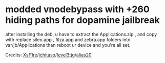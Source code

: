 modded vnodebypass with +260 hiding paths for dopamine jailbreak
=====================

after installing the deb, u have to extract the Applications.zip , and copy with replace sileo.app , filza.app and zebra.app folders into var/jb/Applications than reboot ur device and you're all set.

Credits: [XsF1re](https://github.com/XsF1re)/[ichitaso](https://github.com/ichitaso)/[level3tjg](https://github.com/level3tjg)/[alias20](https://gitlab.com/alias20)

